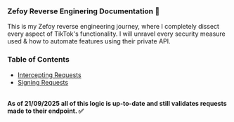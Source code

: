 ### Zefoy Reverse Enginering Documentation 🔁

This is my Zefoy reverse engineering journey, where I completely dissect every aspect of TikTok's functionality. I will unravel every security measure used & how to automate features using their private API.<br>

### Table of Contents 
- [Intercepting Requests](https://github.com/AdamBankz/zefoy-reversed/blob/main/Intercepting%20Requests/README.md)
- [Signing Requests](https://github.com/AdamBankz/zefoy-reversed/tree/main/Signing%20Requests/README.md)<br><br>

**As of 21/09/2025 all of this logic is up-to-date and still validates requests made to their endpoint. ✅**



